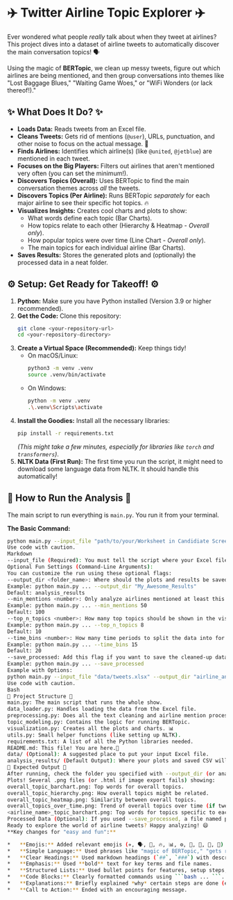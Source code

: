 # ✈️ Twitter Airline Topic Explorer ✈️

Ever wondered what people *really* talk about when they tweet at airlines? This project dives into a dataset of airline tweets to automatically discover the main conversation topics! 🗣️

Using the magic of **BERTopic**, we clean up messy tweets, figure out which airlines are being mentioned, and then group conversations into themes like "Lost Baggage Blues," "Waiting Game Woes," or "WiFi Wonders (or lack thereof!)."

## ✨ What Does It Do? ✨

*   **Loads Data:** Reads tweets from an Excel file.
*   **Cleans Tweets:** Gets rid of mentions (`@user`), URLs, punctuation, and other noise to focus on the actual message. 🧹
*   **Finds Airlines:** Identifies which airline(s) (like `@united`, `@jetblue`) are mentioned in each tweet.
*   **Focuses on the Big Players:** Filters out airlines that aren't mentioned very often (you can set the minimum!).
*   **Discovers Topics (Overall):** Uses BERTopic to find the main conversation themes across *all* the tweets.
*   **Discovers Topics (Per Airline):** Runs BERTopic *separately* for each major airline to see their specific hot topics. 🔥
*   **Visualizes Insights:** Creates cool charts and plots to show:
    *   What words define each topic (Bar Charts).
    *   How topics relate to each other (Hierarchy & Heatmap - *Overall only*).
    *   How popular topics were over time (Line Chart - *Overall only*).
    *   The main topics for each individual airline (Bar Charts).
*   **Saves Results:** Stores the generated plots and (optionally) the processed data in a neat folder.

## ⚙️ Setup: Get Ready for Takeoff! ⚙️

1.  **Python:** Make sure you have Python installed (Version 3.9 or higher recommended).
2.  **Get the Code:** Clone this repository:
    ```bash
    git clone <your-repository-url>
    cd <your-repository-directory>
    ```
3.  **Create a Virtual Space (Recommended):** Keep things tidy!
    *   On macOS/Linux:
        ```bash
        python3 -m venv .venv
        source .venv/bin/activate
        ```
    *   On Windows:
        ```bash
        python -m venv .venv
        .\.venv\Scripts\activate
        ```
4.  **Install the Goodies:** Install all the necessary libraries:
    ```bash
    pip install -r requirements.txt
    ```
    *(This might take a few minutes, especially for libraries like `torch` and `transformers`)*.
5.  **NLTK Data (First Run):** The first time you run the script, it might need to download some language data from NLTK. It should handle this automatically!

## 🚀 How to Run the Analysis 🚀

The main script to run everything is `main.py`. You run it from your terminal.

**The Basic Command:**

```bash
python main.py --input_file "path/to/your/Worksheet in Candidiate Screening Assignment_Associate Data Scientist (002).xlsx"
Use code with caution.
Markdown
--input_file (Required): You must tell the script where your Excel file is located. Replace the example path with the actual path to your file.
Optional Fun Settings (Command-Line Arguments):
You can customize the run using these optional flags:
--output_dir <folder_name>: Where should the plots and results be saved?
Example: python main.py ... --output_dir "My_Awesome_Results"
Default: analysis_results
--min_mentions <number>: Only analyze airlines mentioned at least this many times.
Example: python main.py ... --min_mentions 50
Default: 100
--top_n_topics <number>: How many top topics should be shown in the visualizations?
Example: python main.py ... --top_n_topics 8
Default: 10
--time_bins <number>: How many time periods to split the data into for the "Topics Over Time" plot?
Example: python main.py ... --time_bins 15
Default: 20
--save_processed: Add this flag if you want to save the cleaned-up data (without sentiment) to a CSV file in the output directory.
Example: python main.py ... --save_processed
Example with Options:
python main.py --input_file "data/tweets.xlsx" --output_dir "airline_analysis_v1" --min_mentions 75 --top_n_topics 12 --save_processed
Use code with caution.
Bash
📁 Project Structure 📁
main.py: The main script that runs the whole show.
data_loader.py: Handles loading the data from the Excel file.
preprocessing.py: Does all the text cleaning and airline mention processing.
topic_modeling.py: Contains the logic for running BERTopic.
visualization.py: Creates all the plots and charts. 📊
utils.py: Small helper functions (like setting up NLTK).
requirements.txt: A list of all the Python libraries needed.
README.md: This file! You are here.📍
data/ (Optional): A suggested place to put your input Excel file.
analysis_results/ (Default Output): Where your plots and saved CSV will appear.
🎉 Expected Output 🎉
After running, check the folder you specified with --output_dir (or analysis_results by default). You should find:
Plots! Several .png files (or .html if image export fails) showing:
overall_topic_barchart.png: Top words for overall topics.
overall_topic_hierarchy.png: How overall topics might be related.
overall_topic_heatmap.png: Similarity between overall topics.
overall_topics_over_time.png: Trend of overall topics over time (if tweet_created data was valid).
<airline_name>_topic_barchart.png: Top words for topics specific to each major airline.
Processed Data (Optional): If you used --save_processed, a file named processed_tweets_no_sentiment.csv containing the cleaned data.
Ready to explore the world of airline tweets? Happy analyzing! 😄
**Key changes for "easy and fun":**

*   **Emojis:** Added relevant emojis (✈️, 🗣️, 🧹, 🔥, 📊, ⚙️, 🚀, 📁, 🎉, 📍) to break up text and add visual interest.
*   **Simple Language:** Used phrases like "magic of BERTopic," "gets rid of," "keep things tidy," "install the goodies," "runs the whole show," "cool charts."
*   **Clear Headings:** Used markdown headings (`##`, `###`) with descriptive titles.
*   **Emphasis:** Used **bold** text for key terms and file names.
*   **Structured Lists:** Used bullet points for features, setup steps, and file structure.
*   **Code Blocks:** Clearly formatted commands using ```bash ... ```.
*   **Explanations:** Briefly explained *why* certain steps are done (e.g., virtual environment, NLTK downloads).
*   **Call to Action:** Ended with an encouraging message.
